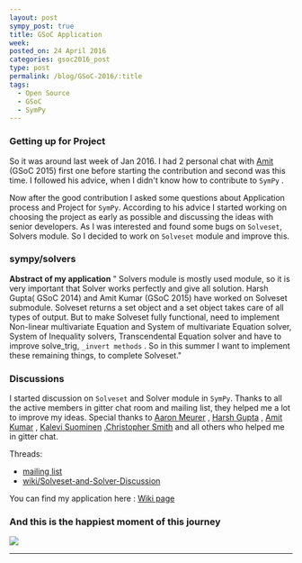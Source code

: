 ```yaml
---
layout: post
sympy_post: true
title: GSoC Application
week:
posted_on: 24 April 2016
categories: gsoc2016_post
type: post
permalink: /blog/GSoC-2016/:title
tags:
  - Open Source
  - GSoC
  - SymPy
---
```



### Getting up for Project

So it was around last week of Jan 2016\. I had 2 personal chat with [Amit](https://github.com/aktech) (GSoC 2015) first one before starting the contribution and second was this time. I followed his advice, when I didn't know how to contribute to `SymPy` .

Now after the good contribution I asked some questions about Application process and Project for `SymPy`. According to his advice I started working on choosing the project as early as possible and discussing the ideas with senior developers.
As I was interested and found some bugs on `Solveset`, Solvers module. So I decided to work on `Solveset` module and improve this.

### sympy/solvers

**Abstract of my application**
" Solvers module is mostly used module, so it is very important that Solver works perfectly and give all solution. Harsh Gupta( GSoC 2014) and Amit Kumar (GSoC 2015) have worked on Solveset submodule. Solveset returns a set object and a set object takes care of all types of output. But to make Solveset fully functional, need to implement Non-linear multivariate Equation and System of multivariate Equation solver, System of Inequality solvers, Transcendental Equation solver and have to improve solve_trig, `_invert methods` . So in this summer I want to implement these remaining things, to complete Solveset."

### Discussions

I started discussion on `Solveset` and Solver module in `SymPy`. Thanks to all the active members in gitter chat room and mailing list, they helped me a lot to improve my ideas. Special thanks to [Aaron Meurer](https://github.com/asmeurer) , [Harsh Gupta](https://github.com/hargup) , [Amit Kumar](https://github.com/aktech) , [Kalevi Suominen](https://github.com/jksuom) ,[Christopher Smith](https://github.com/smichr) and all others who helped me in gitter chat.

Threads:
* [mailing list](https://groups.google.com/forum/#!topic/sympy/XhgBx2bVFaA)
* [wiki/Solveset-and-Solver-Discussion](https://github.com/sympy/sympy/wiki/Solveset-and-Solver-Discussion)

You can find my application here :
[Wiki page](https://github.com/sympy/sympy/wiki/GSoC-2016-Shekhar-Prasad-Rajak-Application:-Solvers:-Completing-Solveset)

### And this is the happiest moment of this journey

<div class="result"> <img src="{{ site.baseurl }}/images/img/result.png"/>  </div>

-----------------------------------